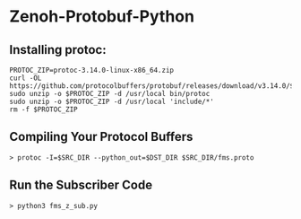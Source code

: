 # Zenoh-Protobuf-Python
## Installing protoc:
```
PROTOC_ZIP=protoc-3.14.0-linux-x86_64.zip
curl -OL https://github.com/protocolbuffers/protobuf/releases/download/v3.14.0/$PROTOC_ZIP
sudo unzip -o $PROTOC_ZIP -d /usr/local bin/protoc
sudo unzip -o $PROTOC_ZIP -d /usr/local 'include/*'
rm -f $PROTOC_ZIP

```

## Compiling Your Protocol Buffers
```
> protoc -I=$SRC_DIR --python_out=$DST_DIR $SRC_DIR/fms.proto
```

## Run the Subscriber Code
```
> python3 fms_z_sub.py
```
